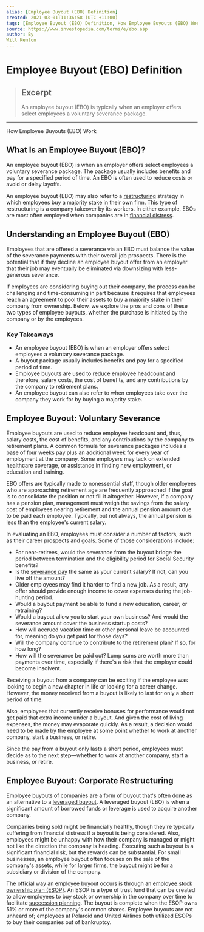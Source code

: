 ```yaml
---
alias: [Employee Buyout (EBO) Definition]
created: 2021-03-01T11:36:58 (UTC +11:00)
tags: [Employee Buyout (EBO) Definition, How Employee Buyouts (EBO) Work]
source: https://www.investopedia.com/terms/e/ebo.asp
author: By
Will Kenton
---
```


# Employee Buyout (EBO) Definition

> ## Excerpt
> An employee buyout (EBO) is typically when an employer offers select employees a voluntary severance package.

---

How Employee Buyouts (EBO) Work
## What Is an Employee Buyout (EBO)?

An employee buyout (EBO) is when an employer offers select employees a voluntary severance package. The package usually includes benefits and pay for a specified period of time. An EBO is often used to reduce costs or avoid or delay layoffs.

An employee buyout (EBO) may also refer to a [restructuring](https://www.investopedia.com/terms/r/restructuring.asp) strategy in which employees buy a majority stake in their own firm. This type of restructuring is a company takeover by its workers. In either example, EBOs are most often employed when companies are in [financial distress](https://www.investopedia.com/terms/f/financial_distress.asp).

## Understanding an Employee Buyout (EBO)

Employees that are offered a severance via an EBO must balance the value of the severance payments with their overall job prospects. There is the potential that if they decline an employee buyout offer from an employer that their job may eventually be eliminated via downsizing with less-generous severance.

If employees are considering buying out their company, the process can be challenging and time-consuming in part because it requires that employees reach an agreement to pool their assets to buy a majority stake in their company from ownership. Below, we explore the pros and cons of these two types of employee buyouts, whether the purchase is initiated by the company or by the employees.

### Key Takeaways

-   An employee buyout (EBO) is when an employer offers select employees a voluntary severance package.
-   A buyout package usually includes benefits and pay for a specified period of time.
-   Employee buyouts are used to reduce employee headcount and therefore, salary costs, the cost of benefits, and any contributions by the company to retirement plans.
-   An employee buyout can also refer to when employees take over the company they work for by buying a majority stake.

## Employee Buyout: Voluntary Severance

Employee buyouts are used to reduce employee headcount and, thus, salary costs, the cost of benefits, and any contributions by the company to retirement plans. A common formula for severance packages includes a base of four weeks pay plus an additional week for every year of employment at the company. Some employers may tack on extended healthcare coverage, or assistance in finding new employment, or education and training.

EBO offers are typically made to nonessential staff, though older employees who are approaching retirement age are frequently approached if the goal is to consolidate the position or not fill it altogether. However, if a company has a pension plan, management must weigh the savings from the salary cost of employees nearing retirement and the annual pension amount due to be paid each employee. Typically, but not always, the annual pension is less than the employee's current salary.

In evaluating an EBO, employees must consider a number of factors, such as their career prospects and goals. Some of those considerations include:

-   For near-retirees, would the severance from the buyout bridge the period between termination and the eligibility period for Social Security benefits?
-   Is the [severance pay](https://www.investopedia.com/terms/s/severancepay.asp) the same as your current salary? If not, can you live off the amount?
-   Older employees may find it harder to find a new job. As a result, any offer should provide enough income to cover expenses during the job-hunting period.
-   Would a buyout payment be able to fund a new education, career, or retraining?
-   Would a buyout allow you to start your own business? And would the severance amount cover the business startup costs?
-   How will accrued vacation time or other personal leave be accounted for, meaning do you get paid for those days?
-   Will the company continue to contribute to the retirement plan? If so, for how long?
-   How will the severance be paid out? Lump sums are worth more than payments over time, especially if there's a risk that the employer could become insolvent.

Receiving a buyout from a company can be exciting if the employee was looking to begin a new chapter in life or looking for a career change. However, the money received from a buyout is likely to last for only a short period of time.

Also, employees that currently receive bonuses for performance would not get paid that extra income under a buyout. And given the cost of living expenses, the money may evaporate quickly. As a result, a decision would need to be made by the employee at some point whether to work at another company, start a business, or retire.

Since the pay from a buyout only lasts a short period, employees must decide as to the next step—whether to work at another company, start a business, or retire.

## Employee Buyout: Corporate Restructuring

Employee buyouts of companies are a form of buyout that's often done as an alternative to a [leveraged buyout](https://www.investopedia.com/terms/l/leveragedbuyout.asp). A leveraged buyout (LBO) is when a significant amount of borrowed funds or leverage is used to acquire another company.

Companies being sold might be financially healthy, though they're typically suffering from financial distress if a buyout is being considered. Also, employees might be unhappy with how their company is managed or might not like the direction the company is heading. Executing such a buyout is a significant financial risk, but the rewards can be substantial. For small businesses, an employee buyout often focuses on the sale of the company's assets, while for larger firms, the buyout might be for a subsidiary or division of the company.

The official way an employee buyout occurs is through an [employee stock ownership plan (ESOP)](https://www.investopedia.com/terms/e/esop.asp). An ESOP is a type of trust fund that can be created to allow employees to buy stock or ownership in the company over time to facilitate [succession planning](https://www.investopedia.com/terms/s/succession-planning.asp). The buyout is complete when the ESOP owns 51% or more of the company's common shares. Employee buyouts are not unheard of; employees at Polaroid and United Airlines both utilized ESOPs to buy their companies out of bankruptcy.
